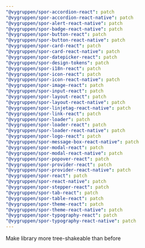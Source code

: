 ```yaml
---
"@vygruppen/spor-accordion-react": patch
"@vygruppen/spor-accordion-react-native": patch
"@vygruppen/spor-alert-react-native": patch
"@vygruppen/spor-badge-react-native": patch
"@vygruppen/spor-button-react": patch
"@vygruppen/spor-button-react-native": patch
"@vygruppen/spor-card-react": patch
"@vygruppen/spor-card-react-native": patch
"@vygruppen/spor-datepicker-react": patch
"@vygruppen/spor-design-tokens": patch
"@vygruppen/spor-i18n-react": patch
"@vygruppen/spor-icon-react": patch
"@vygruppen/spor-icon-react-native": patch
"@vygruppen/spor-image-react": patch
"@vygruppen/spor-input-react": patch
"@vygruppen/spor-layout-react": patch
"@vygruppen/spor-layout-react-native": patch
"@vygruppen/spor-linjetag-react-native": patch
"@vygruppen/spor-link-react": patch
"@vygruppen/spor-loader": patch
"@vygruppen/spor-loader-react": patch
"@vygruppen/spor-loader-react-native": patch
"@vygruppen/spor-logo-react": patch
"@vygruppen/spor-message-box-react-native": patch
"@vygruppen/spor-modal-react": patch
"@vygruppen/spor-modal-react-native": patch
"@vygruppen/spor-popover-react": patch
"@vygruppen/spor-provider-react": patch
"@vygruppen/spor-provider-react-native": patch
"@vygruppen/spor-react": patch
"@vygruppen/spor-react-native": patch
"@vygruppen/spor-stepper-react": patch
"@vygruppen/spor-tab-react": patch
"@vygruppen/spor-table-react": patch
"@vygruppen/spor-theme-react": patch
"@vygruppen/spor-theme-react-native": patch
"@vygruppen/spor-typography-react": patch
"@vygruppen/spor-typography-react-native": patch
---
```


Make library more tree-shakeable than before
